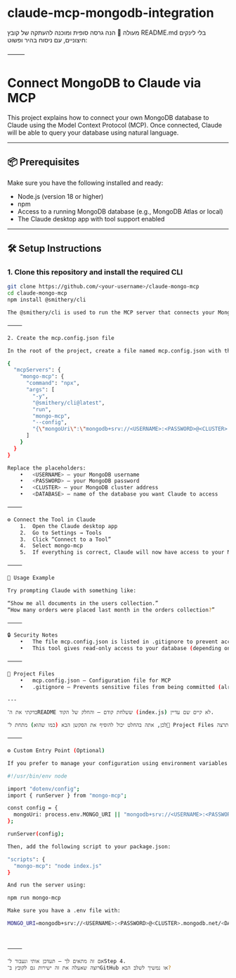 # claude-mcp-mongodb-integration

מעולה 🙌
הנה גרסה סופית ומוכנה להעתקה של קובץ README.md בלי לינקים חיצוניים, עם ניסוח בהיר ופשוט:

⸻



# Connect MongoDB to Claude via MCP

This project explains how to connect your own MongoDB database to Claude using the Model Context Protocol (MCP). Once connected, Claude will be able to query your database using natural language.

---

## 📦 Prerequisites

Make sure you have the following installed and ready:

- Node.js (version 18 or higher)
- npm
- Access to a running MongoDB database (e.g., MongoDB Atlas or local)
- The Claude desktop app with tool support enabled

---

## 🛠 Setup Instructions

### 1. Clone this repository and install the required CLI

```bash
git clone https://github.com/<your-username>/claude-mongo-mcp
cd claude-mongo-mcp
npm install @smithery/cli

The @smithery/cli is used to run the MCP server that connects your MongoDB database to Claude.

⸻

2. Create the mcp.config.json file

In the root of the project, create a file named mcp.config.json with the following content:

{
  "mcpServers": {
    "mongo-mcp": {
      "command": "npx",
      "args": [
        "-y",
        "@smithery/cli@latest",
        "run",
        "mongo-mcp",
        "--config",
        "{\"mongoUri\":\"mongodb+srv://<USERNAME>:<PASSWORD>@<CLUSTER>.mongodb.net/<DATABASE>?retryWrites=true&w=majority&authSource=admin\"}"
      ]
    }
  }
}

Replace the placeholders:
	•	<USERNAME> — your MongoDB username
	•	<PASSWORD> — your MongoDB password
	•	<CLUSTER> — your MongoDB cluster address
	•	<DATABASE> — name of the database you want Claude to access

⸻

⚙️ Connect the Tool in Claude
	1.	Open the Claude desktop app
	2.	Go to Settings → Tools
	3.	Click “Connect to a Tool”
	4.	Select mongo-mcp
	5.	If everything is correct, Claude will now have access to your MongoDB database

⸻

🧪 Usage Example

Try prompting Claude with something like:

“Show me all documents in the users collection.”
“How many orders were placed last month in the orders collection?”

⸻

🔒 Security Notes
	•	The file mcp.config.json is listed in .gitignore to prevent accidental exposure of credentials.
	•	This tool gives read-only access to your database (depending on user permissions).

⸻

📁 Project Files
	•	mcp.config.json — Configuration file for MCP
	•	.gitignore — Prevents sensitive files from being committed (already includes node_modules, .env, and mcp.config.json)

---

בדקתי את ה־README ששלחת קודם — והחלק של הקוד (index.js) לא קיים שם עדיין.

לכן, אתה בהחלט יכול להוסיף את הסקשן הבא (כמו שהוא) מתחת ל־📁 Project Files או לפניו — מה שתרצה:

⸻

⚙️ Custom Entry Point (Optional)

If you prefer to manage your configuration using environment variables instead of hardcoding them in mcp.config.json, you can create a custom index.js file like this:

#!/usr/bin/env node

import "dotenv/config";
import { runServer } from "mongo-mcp";

const config = {
  mongoUri: process.env.MONGO_URI || "mongodb+srv://<USERNAME>:<PASSWORD>@<CLUSTER>.mongodb.net/<DATABASE>?retryWrites=true&w=majority&authSource=admin",
};

runServer(config);

Then, add the following script to your package.json:

"scripts": {
  "mongo-mcp": "node index.js"
}

And run the server using:

npm run mongo-mcp

Make sure you have a .env file with:

MONGO_URI=mongodb+srv://<USERNAME>:<PASSWORD>@<CLUSTER>.mongodb.net/<DATABASE>?retryWrites=true&w=majority&authSource=admin



⸻

אם זה מתאים לך – תעדכן אותי ונעבור ל־Step 4.
רוצה שאעלה את זה ישירות גם לקובץ ב־GitHub או נמשיך לשלב הבא?

